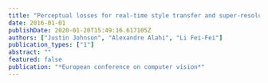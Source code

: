 ```yaml
---
title: "Perceptual losses for real-time style transfer and super-resolution"
date: 2016-01-01
publishDate: 2020-01-20T15:49:16.617105Z
authors: ["Justin Johnson", "Alexandre Alahi", "Li Fei-Fei"]
publication_types: ["1"]
abstract: ""
featured: false
publication: "*European conference on computer vision*"
---
```


